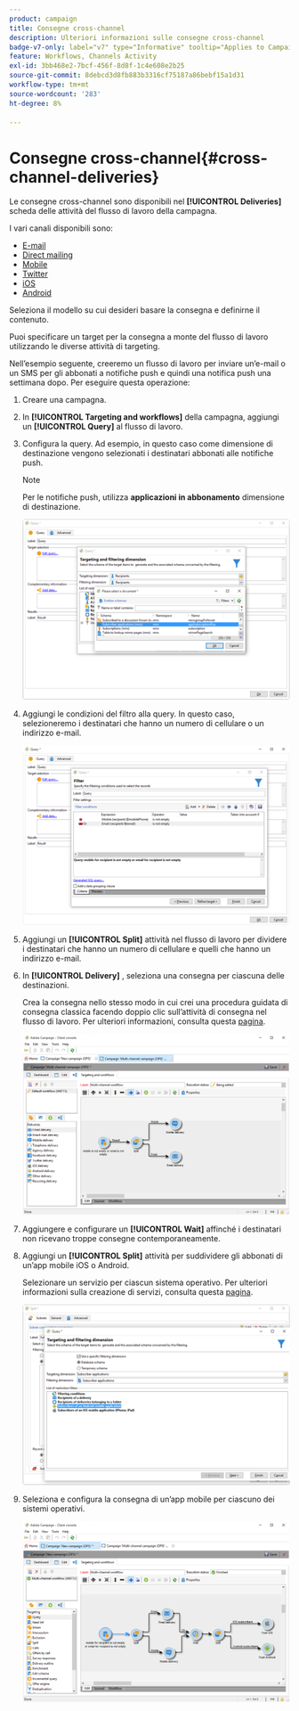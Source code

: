 ```yaml
---
product: campaign
title: Consegne cross-channel
description: Ulteriori informazioni sulle consegne cross-channel
badge-v7-only: label="v7" type="Informative" tooltip="Applies to Campaign Classic v7 only"
feature: Workflows, Channels Activity
exl-id: 3bb468e2-7bcf-456f-8d8f-1c4e608e2b25
source-git-commit: 8debcd3d8fb883b3316cf75187a86bebf15a1d31
workflow-type: tm+mt
source-wordcount: '283'
ht-degree: 8%

---
```


# Consegne cross-channel{#cross-channel-deliveries}



Le consegne cross-channel sono disponibili nel **[!UICONTROL Deliveries]** scheda delle attività del flusso di lavoro della campagna.

I vari canali disponibili sono:

* [E-mail](../../delivery/using/about-email-channel.md)
* [Direct mailing](../../delivery/using/about-direct-mail-channel.md)
* [Mobile](../../delivery/using/sms-channel.md)
* [Twitter](../../social/using/about-social-marketing.md)
* [iOS](../../delivery/using/create-notifications-ios.md)
* [Android](../../delivery/using/create-notifications-android.md)

Seleziona il modello su cui desideri basare la consegna e definirne il contenuto.

Puoi specificare un target per la consegna a monte del flusso di lavoro utilizzando le diverse attività di targeting.

Nell’esempio seguente, creeremo un flusso di lavoro per inviare un’e-mail o un SMS per gli abbonati a notifiche push e quindi una notifica push una settimana dopo. Per eseguire questa operazione:

1. Creare una campagna.
1. In **[!UICONTROL Targeting and workflows]** della campagna, aggiungi un **[!UICONTROL Query]** al flusso di lavoro.
1. Configura la query. Ad esempio, in questo caso come dimensione di destinazione vengono selezionati i destinatari abbonati alle notifiche push.

   >[!NOTE]
   >
   >Per le notifiche push, utilizza **applicazioni in abbonamento** dimensione di destinazione.

   ![](assets/cross_channel_delivery_1.png)

1. Aggiungi le condizioni del filtro alla query. In questo caso, selezioneremo i destinatari che hanno un numero di cellulare o un indirizzo e-mail.

   ![](assets/cross_channel_delivery_2.png)

1. Aggiungi un **[!UICONTROL Split]** attività nel flusso di lavoro per dividere i destinatari che hanno un numero di cellulare e quelli che hanno un indirizzo e-mail.
1. In **[!UICONTROL Delivery]** , seleziona una consegna per ciascuna delle destinazioni.

   Crea la consegna nello stesso modo in cui crei una procedura guidata di consegna classica facendo doppio clic sull’attività di consegna nel flusso di lavoro. Per ulteriori informazioni, consulta questa [pagina](../../delivery/using/about-email-channel.md).

   ![](assets/cross_channel_delivery_3.png)

1. Aggiungere e configurare un **[!UICONTROL Wait]** affinché i destinatari non ricevano troppe consegne contemporaneamente.
1. Aggiungi un **[!UICONTROL Split]** attività per suddividere gli abbonati di un’app mobile iOS o Android.

   Selezionare un servizio per ciascun sistema operativo. Per ulteriori informazioni sulla creazione di servizi, consulta questa [pagina](../../delivery/using/configuring-the-mobile-application.md).

   ![](assets/cross_channel_delivery_4.png)

1. Seleziona e configura la consegna di un’app mobile per ciascuno dei sistemi operativi.

   ![](assets/cross_channel_delivery_5.png)
